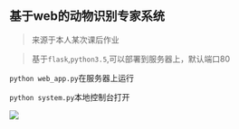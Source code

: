 ## 基于web的动物识别专家系统
> 来源于本人某次课后作业

> 基于`flask`,`python3.5`,可以部署到服务器上，默认端口80

```python web_app.py```在服务器上运行

```python system.py```本地控制台打开

![](static/img.jpg)
